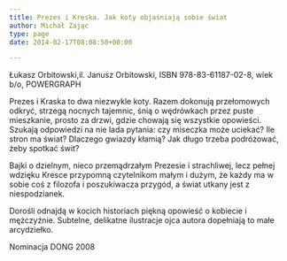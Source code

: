 ```yaml
---
title: Prezes i Kreska. Jak koty objaśniają sobie świat
author: Michał Zając
type: page
date: 2014-02-17T08:08:50+00:00

---
```

Łukasz Orbitowski,il. Janusz Orbitowski, ISBN 978-83-61187-02-8, wiek b/o, POWERGRAPH

Prezes i Kraska to dwa niezwykle koty. Razem dokonują przełomowych odkryć, strzegą nocnych tajemnic, śnią o wędrówkach przez puste mieszkanie, prosto za drzwi, gdzie chowają się wszystkie opowieści. Szukają odpowiedzi na nie lada pytania: czy miseczka może uciekać? Ile stron ma świat? Dlaczego gwiazdy kłamią? Jak długo trzeba podróżować, żeby spotkać świt?
  
Bajki o dzielnym, nieco przemądrzałym Prezesie i strachliwej, lecz pełnej wdzięku Kresce przypomną czytelnikom małym i dużym, że każdy ma w sobie coś z filozofa i poszukiwacza przygód, a świat utkany jest z niespodzianek.
  
Dorośli odnajdą w kocich historiach piękną opowieść o kobiecie i mężczyźnie. Subtelne, delikatne ilustracje ojca autora dopełniają to małe arcydziełko.
  
Nominacja DONG 2008